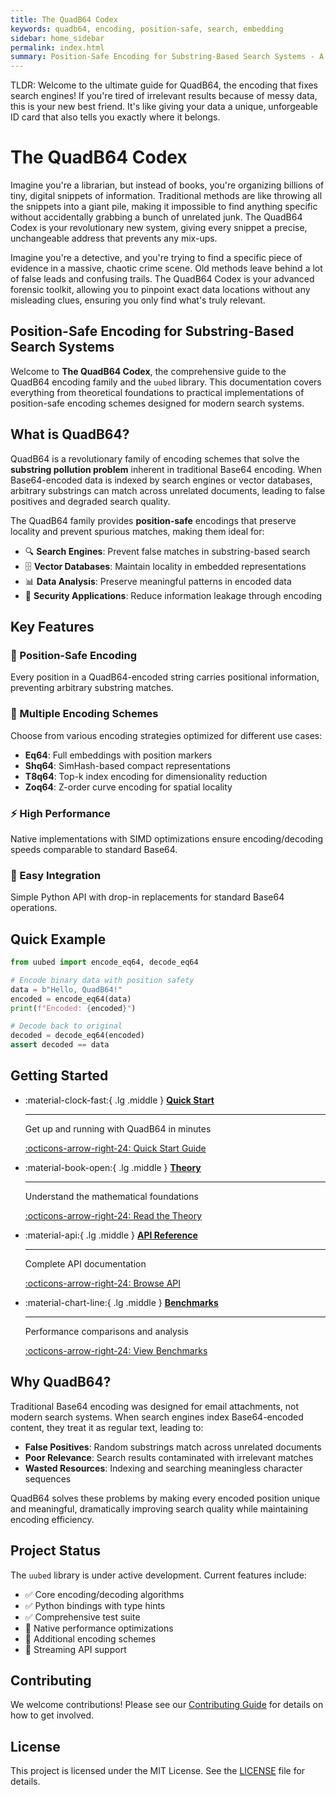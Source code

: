 ```yaml
---
title: The QuadB64 Codex
keywords: quadb64, encoding, position-safe, search, embedding
sidebar: home_sidebar
permalink: index.html
summary: Position-Safe Encoding for Substring-Based Search Systems - A comprehensive guide to the QuadB64 encoding family and the uubed library.
---
```


TLDR: Welcome to the ultimate guide for QuadB64, the encoding that fixes search engines! If you're tired of irrelevant results because of messy data, this is your new best friend. It's like giving your data a unique, unforgeable ID card that also tells you exactly where it belongs.

# The QuadB64 Codex

Imagine you're a librarian, but instead of books, you're organizing billions of tiny, digital snippets of information. Traditional methods are like throwing all the snippets into a giant pile, making it impossible to find anything specific without accidentally grabbing a bunch of unrelated junk. The QuadB64 Codex is your revolutionary new system, giving every snippet a precise, unchangeable address that prevents any mix-ups.

Imagine you're a detective, and you're trying to find a specific piece of evidence in a massive, chaotic crime scene. Old methods leave behind a lot of false leads and confusing trails. The QuadB64 Codex is your advanced forensic toolkit, allowing you to pinpoint exact data locations without any misleading clues, ensuring you only find what's truly relevant.

## Position-Safe Encoding for Substring-Based Search Systems

Welcome to **The QuadB64 Codex**, the comprehensive guide to the QuadB64 encoding family and the `uubed` library. This documentation covers everything from theoretical foundations to practical implementations of position-safe encoding schemes designed for modern search systems.

## What is QuadB64?

QuadB64 is a revolutionary family of encoding schemes that solve the **substring pollution problem** inherent in traditional Base64 encoding. When Base64-encoded data is indexed by search engines or vector databases, arbitrary substrings can match across unrelated documents, leading to false positives and degraded search quality.

The QuadB64 family provides **position-safe** encodings that preserve locality and prevent spurious matches, making them ideal for:

- 🔍 **Search Engines**: Prevent false matches in substring-based search
- 🗄️ **Vector Databases**: Maintain locality in embedded representations
- 📊 **Data Analysis**: Preserve meaningful patterns in encoded data
- 🔐 **Security Applications**: Reduce information leakage through encoding

## Key Features

### 🎯 Position-Safe Encoding
Every position in a QuadB64-encoded string carries positional information, preventing arbitrary substring matches.

### 🧩 Multiple Encoding Schemes
Choose from various encoding strategies optimized for different use cases:
- **Eq64**: Full embeddings with position markers
- **Shq64**: SimHash-based compact representations
- **T8q64**: Top-k index encoding for dimensionality reduction
- **Zoq64**: Z-order curve encoding for spatial locality

### ⚡ High Performance
Native implementations with SIMD optimizations ensure encoding/decoding speeds comparable to standard Base64.

### 🔧 Easy Integration
Simple Python API with drop-in replacements for standard Base64 operations.

## Quick Example

```python
from uubed import encode_eq64, decode_eq64

# Encode binary data with position safety
data = b"Hello, QuadB64!"
encoded = encode_eq64(data)
print(f"Encoded: {encoded}")

# Decode back to original
decoded = decode_eq64(encoded)
assert decoded == data
```

## Getting Started

<div class="grid cards" markdown>

-   :material-clock-fast:{ .lg .middle } **[Quick Start](quickstart.md)**

    ---

    Get up and running with QuadB64 in minutes

    [:octicons-arrow-right-24: Quick Start Guide](quickstart.md)

-   :material-book-open:{ .lg .middle } **[Theory](theory/introduction.md)**

    ---

    Understand the mathematical foundations

    [:octicons-arrow-right-24: Read the Theory](theory/introduction.md)

-   :material-api:{ .lg .middle } **[API Reference](api.md)**

    ---

    Complete API documentation

    [:octicons-arrow-right-24: Browse API](api.md)

-   :material-chart-line:{ .lg .middle } **[Benchmarks](reference/benchmarks.md)**

    ---

    Performance comparisons and analysis

    [:octicons-arrow-right-24: View Benchmarks](reference/benchmarks.md)

</div>

## Why QuadB64?

Traditional Base64 encoding was designed for email attachments, not modern search systems. When search engines index Base64-encoded content, they treat it as regular text, leading to:

- **False Positives**: Random substrings match across unrelated documents
- **Poor Relevance**: Search results contaminated with irrelevant matches
- **Wasted Resources**: Indexing and searching meaningless character sequences

QuadB64 solves these problems by making every encoded position unique and meaningful, dramatically improving search quality while maintaining encoding efficiency.

## Project Status

The `uubed` library is under active development. Current features include:

- ✅ Core encoding/decoding algorithms
- ✅ Python bindings with type hints
- ✅ Comprehensive test suite
- 🚧 Native performance optimizations
- 🚧 Additional encoding schemes
- 📅 Streaming API support

## Contributing

We welcome contributions! Please see our [Contributing Guide](contributing/guidelines.md) for details on how to get involved.

## License

This project is licensed under the MIT License. See the [LICENSE](https://github.com/twardoch/uubed/blob/main/LICENSE) file for details.
